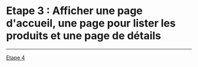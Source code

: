 # Etape 3 : Afficher une page d'accueil, une page pour lister les produits et une page de détails


---

[Etape 4](./step-4.md)